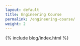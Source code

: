 ```yaml
---
layout: default
title: Engineering Course
permalink: /engineering-course/
weight: 2 
---
```

{% include blog/index.html %}
